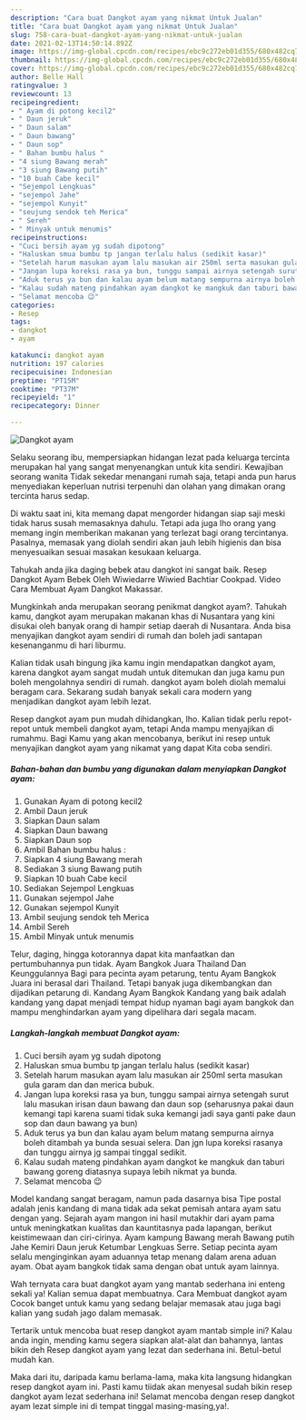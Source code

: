 ```yaml
---
description: "Cara buat Dangkot ayam yang nikmat Untuk Jualan"
title: "Cara buat Dangkot ayam yang nikmat Untuk Jualan"
slug: 758-cara-buat-dangkot-ayam-yang-nikmat-untuk-jualan
date: 2021-02-13T14:50:14.892Z
image: https://img-global.cpcdn.com/recipes/ebc9c272eb01d355/680x482cq70/dangkot-ayam-foto-resep-utama.jpg
thumbnail: https://img-global.cpcdn.com/recipes/ebc9c272eb01d355/680x482cq70/dangkot-ayam-foto-resep-utama.jpg
cover: https://img-global.cpcdn.com/recipes/ebc9c272eb01d355/680x482cq70/dangkot-ayam-foto-resep-utama.jpg
author: Belle Hall
ratingvalue: 3
reviewcount: 13
recipeingredient:
- " Ayam di potong kecil2"
- " Daun jeruk"
- " Daun salam"
- " Daun bawang"
- " Daun sop"
- " Bahan bumbu halus "
- "4 siung Bawang merah"
- "3 siung Bawang putih"
- "10 buah Cabe kecil"
- "Sejempol Lengkuas"
- "sejempol Jahe"
- "sejempol Kunyit"
- "seujung sendok teh Merica"
- " Sereh"
- " Minyak untuk menumis"
recipeinstructions:
- "Cuci bersih ayam yg sudah dipotong"
- "Haluskan smua bumbu tp jangan terlalu halus (sedikit kasar)"
- "Setelah harum masukan ayam lalu masukan air 250ml serta masukan gula garam dan dan merica bubuk."
- "Jangan lupa koreksi rasa ya bun, tunggu sampai airnya setengah surut lalu masukan irisan daun bawang dan daun sop (seharusnya pakai daun kemangi tapi karena suami tidak suka kemangi jadi saya ganti pake daun sop dan daun bawang ya bun)"
- "Aduk terus ya bun dan kalau ayam belum matang sempurna airnya boleh ditambah ya bunda sesuai selera. Dan jgn lupa koreksi rasanya dan tunggu airnya jg sampai tinggal sedikit."
- "Kalau sudah mateng pindahkan ayam dangkot ke mangkuk dan taburi bawang goreng diatasnya supaya lebih nikmat ya bunda."
- "Selamat mencoba 😉"
categories:
- Resep
tags:
- dangkot
- ayam

katakunci: dangkot ayam 
nutrition: 197 calories
recipecuisine: Indonesian
preptime: "PT15M"
cooktime: "PT37M"
recipeyield: "1"
recipecategory: Dinner

---
```



![Dangkot ayam](https://img-global.cpcdn.com/recipes/ebc9c272eb01d355/680x482cq70/dangkot-ayam-foto-resep-utama.jpg)

Selaku seorang ibu, mempersiapkan hidangan lezat pada keluarga tercinta merupakan hal yang sangat menyenangkan untuk kita sendiri. Kewajiban seorang  wanita Tidak sekedar menangani rumah saja, tetapi anda pun harus menyediakan keperluan nutrisi terpenuhi dan olahan yang dimakan orang tercinta harus sedap.

Di waktu  saat ini, kita memang dapat mengorder hidangan siap saji meski tidak harus susah memasaknya dahulu. Tetapi ada juga lho orang yang memang ingin memberikan makanan yang terlezat bagi orang tercintanya. Pasalnya, memasak yang diolah sendiri akan jauh lebih higienis dan bisa menyesuaikan sesuai masakan kesukaan keluarga. 

Tahukah anda jika daging bebek atau dangkot ini sangat baik. Resep Dangkot Ayam Bebek Oleh Wiwiedarre Wiwied Bachtiar Cookpad. Video Cara Membuat Ayam Dangkot Makassar.

Mungkinkah anda merupakan seorang penikmat dangkot ayam?. Tahukah kamu, dangkot ayam merupakan makanan khas di Nusantara yang kini disukai oleh banyak orang di hampir setiap daerah di Nusantara. Anda bisa menyajikan dangkot ayam sendiri di rumah dan boleh jadi santapan kesenanganmu di hari liburmu.

Kalian tidak usah bingung jika kamu ingin mendapatkan dangkot ayam, karena dangkot ayam sangat mudah untuk ditemukan dan juga kamu pun boleh mengolahnya sendiri di rumah. dangkot ayam boleh diolah memalui beragam cara. Sekarang sudah banyak sekali cara modern yang menjadikan dangkot ayam lebih lezat.

Resep dangkot ayam pun mudah dihidangkan, lho. Kalian tidak perlu repot-repot untuk membeli dangkot ayam, tetapi Anda mampu menyajikan di rumahmu. Bagi Kamu yang akan mencobanya, berikut ini resep untuk menyajikan dangkot ayam yang nikamat yang dapat Kita coba sendiri.

<!--inarticleads1-->

##### Bahan-bahan dan bumbu yang digunakan dalam menyiapkan Dangkot ayam:

1. Gunakan  Ayam di potong kecil2
1. Ambil  Daun jeruk
1. Siapkan  Daun salam
1. Siapkan  Daun bawang
1. Siapkan  Daun sop
1. Ambil  Bahan bumbu halus :
1. Siapkan 4 siung Bawang merah
1. Sediakan 3 siung Bawang putih
1. Siapkan 10 buah Cabe kecil
1. Sediakan Sejempol Lengkuas
1. Gunakan sejempol Jahe
1. Gunakan sejempol Kunyit
1. Ambil seujung sendok teh Merica
1. Ambil  Sereh
1. Ambil  Minyak untuk menumis


Telur, daging, hingga kotorannya dapat kita manfaatkan dan pertumbuhannya pun tidak. Ayam Bangkok Juara Thailand Dan Keunggulannya Bagi para pecinta ayam petarung, tentu Ayam Bangkok Juara ini berasal dari Thailand. Tetapi banyak juga dikembangkan dan dijadikan petarung di. Kandang Ayam Bangkok Kandang yang baik adalah kandang yang dapat menjadi tempat hidup nyaman bagi ayam bangkok dan mampu menghindarkan ayam yang dipelihara dari segala macam. 

<!--inarticleads2-->

##### Langkah-langkah membuat Dangkot ayam:

1. Cuci bersih ayam yg sudah dipotong
1. Haluskan smua bumbu tp jangan terlalu halus (sedikit kasar)
1. Setelah harum masukan ayam lalu masukan air 250ml serta masukan gula garam dan dan merica bubuk.
1. Jangan lupa koreksi rasa ya bun, tunggu sampai airnya setengah surut lalu masukan irisan daun bawang dan daun sop (seharusnya pakai daun kemangi tapi karena suami tidak suka kemangi jadi saya ganti pake daun sop dan daun bawang ya bun)
1. Aduk terus ya bun dan kalau ayam belum matang sempurna airnya boleh ditambah ya bunda sesuai selera. Dan jgn lupa koreksi rasanya dan tunggu airnya jg sampai tinggal sedikit.
1. Kalau sudah mateng pindahkan ayam dangkot ke mangkuk dan taburi bawang goreng diatasnya supaya lebih nikmat ya bunda.
1. Selamat mencoba 😉


Model kandang sangat beragam, namun pada dasarnya bisa Tipe postal adalah jenis kandang di mana tidak ada sekat pemisah antara ayam satu dengan yang. Sejarah ayam mangon ini hasil mutakhir dari ayam pama untuk meningkatkan kualitas dan kauntitasnya pada lapangan, berikut keistimewaan dan ciri-cirinya. Ayam kampung Bawang merah Bawang putih Jahe Kemiri Daun jeruk Ketumbar Lengkuas Serre. Setiap pecinta ayam selalu menginginkan ayam aduannya tetap menang dalam arena aduan ayam. Obat ayam bangkok tidak sama dengan obat untuk ayam lainnya. 

Wah ternyata cara buat dangkot ayam yang mantab sederhana ini enteng sekali ya! Kalian semua dapat membuatnya. Cara Membuat dangkot ayam Cocok banget untuk kamu yang sedang belajar memasak atau juga bagi kalian yang sudah jago dalam memasak.

Tertarik untuk mencoba buat resep dangkot ayam mantab simple ini? Kalau anda ingin, mending kamu segera siapkan alat-alat dan bahannya, lantas bikin deh Resep dangkot ayam yang lezat dan sederhana ini. Betul-betul mudah kan. 

Maka dari itu, daripada kamu berlama-lama, maka kita langsung hidangkan resep dangkot ayam ini. Pasti kamu tiidak akan menyesal sudah bikin resep dangkot ayam lezat sederhana ini! Selamat mencoba dengan resep dangkot ayam lezat simple ini di tempat tinggal masing-masing,ya!.

